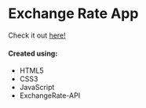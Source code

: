 # Exchange Rate App
Check it out [here!]()
#### Created using:
* HTML5
* CSS3
* JavaScript
* ExchangeRate-API